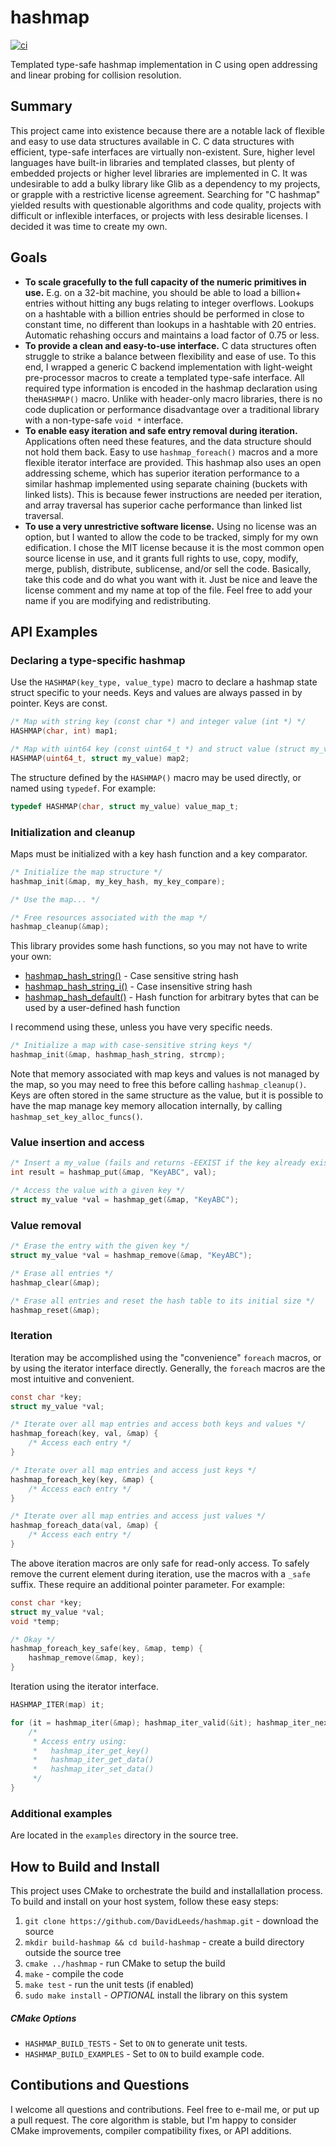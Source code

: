 # hashmap
[![ci](https://github.com/DavidLeeds/hashmap/workflows/CI/badge.svg)](https://github.com/DavidLeeds/hashmap/actions/workflows/ci.yml)

Templated type-safe hashmap implementation in C using open addressing and linear probing for collision resolution.

## Summary
This project came into existence because there are a notable lack of flexible and easy to use data structures available in C. C data structures with efficient, type-safe interfaces are virtually non-existent.  Sure, higher level languages have built-in libraries and templated classes, but plenty of embedded projects or higher level libraries are implemented in C.  It was undesirable to add a bulky library like Glib as a dependency to my projects, or grapple with a restrictive license agreement.  Searching for "C hashmap" yielded results with questionable algorithms and code quality, projects with difficult or inflexible interfaces, or projects with less desirable licenses.  I decided it was time to create my own.


## Goals
* **To scale gracefully to the full capacity of the numeric primitives in use.**  E.g. on a 32-bit machine, you should be able to load a billion+ entries without hitting any bugs relating to integer overflows.  Lookups on a hashtable with a billion entries should be performed in close to constant time, no different than lookups in a hashtable with 20 entries.  Automatic rehashing occurs and maintains a load factor of 0.75 or less.
* **To provide a clean and easy-to-use interface.**  C data structures often struggle to strike a balance between flexibility and ease of use.  To this end, I wrapped a generic C backend implementation with light-weight pre-processor macros to create a templated type-safe interface. All required type information is encoded in the hashmap declaration using the`HASHMAP()` macro. Unlike with header-only macro libraries, there is no code duplication or performance disadvantage over a traditional library with a non-type-safe `void *` interface.
* **To enable easy iteration and safe entry removal during iteration.**  Applications often need these features, and the data structure should not hold them back.  Easy to use `hashmap_foreach()` macros and a more flexible iterator interface are provided.  This hashmap also uses an open addressing scheme, which has superior iteration performance to a similar hashmap implemented using separate chaining (buckets with linked lists).  This is because fewer instructions are needed per iteration, and array traversal has superior cache performance than linked list traversal.
* **To use a very unrestrictive software license.**  Using no license was an option, but I wanted to allow the code to be tracked, simply for my own edification.  I chose the MIT license because it is the most common open source license in use, and it grants full rights to use, copy, modify, merge, publish, distribute, sublicense, and/or sell the code.  Basically, take this code and do what you want with it.  Just be nice and leave the license comment and my name at top of the file.  Feel free to add your name if you are modifying and redistributing.

## API Examples

### Declaring a type-specific hashmap

Use the `HASHMAP(key_type, value_type)` macro to declare a hashmap state struct specific to your needs. Keys and values are always passed in by pointer. Keys are const.

```C
/* Map with string key (const char *) and integer value (int *) */
HASHMAP(char, int) map1;

/* Map with uint64 key (const uint64_t *) and struct value (struct my_value *) */
HASHMAP(uint64_t, struct my_value) map2;
```

The structure defined by the `HASHMAP()` macro may be used directly, or named using `typedef`. For example:
```C
typedef HASHMAP(char, struct my_value) value_map_t;
```

### Initialization and cleanup

Maps must be initialized with a key hash function and a key comparator. 
```C
/* Initialize the map structure */
hashmap_init(&map, my_key_hash, my_key_compare);

/* Use the map... */

/* Free resources associated with the map */
hashmap_cleanup(&map);
```

This library provides some hash functions, so you may not have to write your own:
* [hashmap_hash_string()](https://github.com/DavidLeeds/hashmap/blob/137d60b3818c22c79d2be5560150eb2eff981a68/include/hashmap_base.h#L54) - Case sensitive string hash
* [hashmap_hash_string_i()](https://github.com/DavidLeeds/hashmap/blob/137d60b3818c22c79d2be5560150eb2eff981a68/include/hashmap_base.h#L55) - Case insensitive string hash
* [hashmap_hash_default()](https://github.com/DavidLeeds/hashmap/blob/137d60b3818c22c79d2be5560150eb2eff981a68/include/hashmap_base.h#L53) - Hash function for arbitrary bytes that can be used by a user-defined hash function

I recommend using these, unless you have very specific needs.

```C
/* Initialize a map with case-sensitive string keys */
hashmap_init(&map, hashmap_hash_string, strcmp);
```

Note that memory associated with map keys and values is not managed by the map, so you may need to free this before calling `hashmap_cleanup()`. Keys are often stored in the same structure as the value, but it is possible to have the map manage key memory allocation internally, by calling `hashmap_set_key_alloc_funcs()`.


### Value insertion and access

```C
/* Insert a my_value (fails and returns -EEXIST if the key already exists) */
int result = hashmap_put(&map, "KeyABC", val);

/* Access the value with a given key */
struct my_value *val = hashmap_get(&map, "KeyABC");
```

### Value removal

```C
/* Erase the entry with the given key */
struct my_value *val = hashmap_remove(&map, "KeyABC");

/* Erase all entries */
hashmap_clear(&map);

/* Erase all entries and reset the hash table to its initial size */
hashmap_reset(&map);
```

### Iteration

Iteration may be accomplished using the "convenience" `foreach` macros, or by using the iterator interface directly. Generally, the `foreach` macros are the most intuitive and convenient.

```C
const char *key;
struct my_value *val;

/* Iterate over all map entries and access both keys and values */
hashmap_foreach(key, val, &map) {
    /* Access each entry */
}

/* Iterate over all map entries and access just keys */
hashmap_foreach_key(key, &map) {
    /* Access each entry */
}

/* Iterate over all map entries and access just values */
hashmap_foreach_data(val, &map) {
    /* Access each entry */
}
```

The above iteration macros are only safe for read-only access. To safely remove the current element during iteration, use the macros with a `_safe` suffix. These require an additional pointer parameter. For example:
```C
const char *key;
struct my_value *val;
void *temp;

/* Okay */
hashmap_foreach_key_safe(key, &map, temp) {
    hashmap_remove(&map, key);
}
```

Iteration using the iterator interface.
```C
HASHMAP_ITER(map) it;

for (it = hashmap_iter(&map); hashmap_iter_valid(&it); hashmap_iter_next(&it) {
	/*
	 * Access entry using:
	 *   hashmap_iter_get_key()
	 *   hashmap_iter_get_data()
	 *   hashmap_iter_set_data()
	 */
}
```

### Additional examples
Are located in the `examples` directory in the source tree.

## How to Build and Install
This project uses CMake to orchestrate the build and installallation process. To build and install on your host system, follow these easy steps:
1. `git clone https://github.com/DavidLeeds/hashmap.git` - download the source
2. `mkdir build-hashmap && cd build-hashmap` - create a build directory outside the source tree
3. `cmake ../hashmap` - run CMake to setup the build
4. `make` - compile the code
5. `make test` - run the unit tests (if enabled)
6. `sudo make install` - _OPTIONAL_ install the library on this system

##### CMake Options

* `HASHMAP_BUILD_TESTS` - Set to `ON` to generate unit tests.
* `HASHMAP_BUILD_EXAMPLES` - Set to `ON` to build example code. 

## Contibutions and Questions
I welcome all questions and contributions. Feel free to e-mail me, or put up a pull request. The core algorithm is stable, but I'm happy to consider CMake improvements, compiler compatibility fixes, or API additions.

